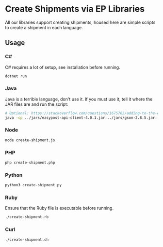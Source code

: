 # Create Shipments via EP Libraries

All our libraries support creating shipments, housed here are simple scripts to create a shipment in each language.

## Usage

### C#

C# requires a lot of setup, see installation before running.

```bash
dotnet run
```

### Java

Java is a terrible language, don't use it. If you must use it, tell it where the JAR files are and run the script:

```bash
# Optional: https://stackoverflow.com/questions/1675765/adding-to-the-classpath-on-osx/11304846#11304846
java -cp ../jars/easypost-api-client-4.0.1.jar:../jars/gson-2.8.5.jar:../jars/java-dotenv-5.1.3.jar create-shipment.java
```

### Node

```bash
node create-shipment.js
```

### PHP

```bash
php create-shipment.php
```

### Python

```bash
python3 create-shipment.py
```

### Ruby

Ensure that the Ruby file is executable before running.

```bash
./create-shipment.rb
```

### Curl

```bash
./create-shipment.sh
```
